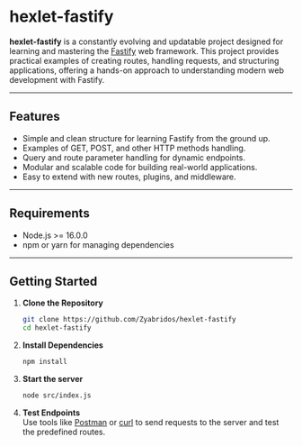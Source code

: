 # hexlet-fastify

**hexlet-fastify** is a constantly evolving and updatable project designed for learning and mastering the [Fastify](https://www.fastify.io/) web framework. This project provides practical examples of creating routes, handling requests, and structuring applications, offering a hands-on approach to understanding modern web development with Fastify.

---

## Features

- Simple and clean structure for learning Fastify from the ground up.
- Examples of GET, POST, and other HTTP methods handling.
- Query and route parameter handling for dynamic endpoints.
- Modular and scalable code for building real-world applications.
- Easy to extend with new routes, plugins, and middleware.

---

## Requirements

- Node.js >= 16.0.0
- npm or yarn for managing dependencies

---

## Getting Started

1. **Clone the Repository**  
   ```bash
   git clone https://github.com/Zyabridos/hexlet-fastify
   cd hexlet-fastify

2. **Install Dependencies**  
   ```bash
   npm install

3. **Start the server**  
   ```bash
   node src/index.js 

4. **Test Endpoints**  
   Use tools like [Postman](https://www.postman.com/) or [curl](https://curl.se/) to send requests to the server and test the predefined routes.
